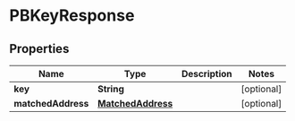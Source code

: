 
# PBKeyResponse

## Properties
Name | Type | Description | Notes
------------ | ------------- | ------------- | -------------
**key** | **String** |  |  [optional]
**matchedAddress** | [**MatchedAddress**](MatchedAddress.md) |  |  [optional]



